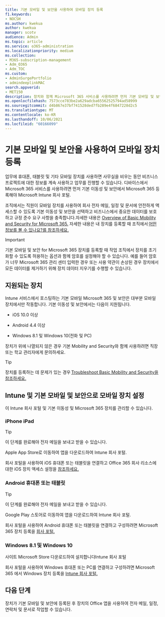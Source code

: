 ```yaml
---
title: 기본 모바일 및 보안을 사용하여 모바일 장치 등록
f1.keywords:
- NOCSH
ms.author: kwekua
author: kwekua
manager: scotv
audience: Admin
ms.topic: article
ms.service: o365-administration
ms.localizationpriority: medium
ms.collection:
- M365-subscription-management
- Adm_O365
- Adm_TOC
ms.custom:
- AdminSurgePortfolio
- admindeeplinkMAC
search.appverid:
- MET150
description: 장치와 함께 Microsoft 365 서비스를 사용하려면 먼저 기본 모바일 및 보안에서 서비스를 등록해야 Microsoft 365.
ms.openlocfilehash: 7573cce783be2a629adcba65562525794ad58999
ms.sourcegitcommit: d4b867e37bf741528ded7fb289e4f6847228d2c5
ms.translationtype: MT
ms.contentlocale: ko-KR
ms.lasthandoff: 10/06/2021
ms.locfileid: "60166099"
---
```

# <a name="enroll-your-mobile-device-using-basic-mobility-and-security"></a>기본 모바일 및 보안을 사용하여 모바일 장치 등록

업무에 휴대폰, 태블릿 및 기타 모바일 장치를 사용하면 사무실을 비우는 동안 비즈니스 프로젝트에 대한 정보를 계속 사용하고 업무를 진행할 수 있습니다. 디바이스에서 Microsoft 365 서비스를 사용하려면 먼저 기본 이동성 및 보안에서 Microsoft 365 등록해야 Microsoft Intune 회사 포털.

조직에서는 직원이 모바일 장치를 사용하여 회사 전자 메일, 일정 및 문서에 안전하게 액세스할 수 있도록 기본 이동성 및 보안을 선택하고 비즈니스에서 중요한 데이터를 보호하고 규정 준수 요구 사항을 충족합니다.자세한 내용은 [Overview of Basic Mobility and Security for Microsoft 365.](overview.md) 자세한 내용은 내 장치를 등록할 때 조직에서 [어떤 정보를 볼 수 있나요?를 참조하세요.](/intune-user-help/what-info-can-your-company-see-when-you-enroll-your-device-in-intune)

> [!IMPORTANT]
> 기본 모바일 및 보안 for Microsoft 365 장치를 등록할 때 작업 조직에서 장치를 초기화할 수 있도록 허용하는 옵션과 함께 암호를 설정해야 할 수 있습니다. 예를 들어 암호가 너무 <a href="https://go.microsoft.com/fwlink/p/?linkid=2024339" target="_blank"></a>Microsoft 365 관리 센터 입력한 경우 또는 사용 약관이 손상된 경우 장치에서 모든 데이터를 제거하기 위해 장치 데이터 지우기를 수행할 수 있습니다.

## <a name="supported-devices"></a>지원되는 장치

Intune 서비스에서 호스팅하는 기본 모바일 Microsoft 365 및 보안은 대부분 모바일 장치에서만 작동합니다. 기본 이동성 및 보안에서는 다음이 지원됩니다.

- iOS 10.0 이상

- Android 4.4 이상

- Windows 8.1 및 Windows 10(전화 및 PC)

장치가 위에 나열되지 않은 경우 기본 Mobility and Security와 함께 사용하려면 직장 또는 학교 관리자에게 문의하세요.

> [!TIP]
> 장치를 등록하는 데 문제가 있는 경우 [Troubleshoot Basic Mobility and Security을 참조하세요.](troubleshoot.md)

## <a name="set-up-your-mobile-device-with-intune-and-basic-mobility-and-security"></a>Intune 및 기본 모바일 및 보안으로 모바일 장치 설정

이 Intune 회사 포털 및 기본 이동성 및 Microsoft 365 장치를 관리할 수 있습니다.

### <a name="iphone-or-ipad"></a>iPhone iPad

> [!TIP]
> 이 단계를 완료해야 전자 메일을 보내고 받을 수 있습니다.

Apple App Store로 이동하여 앱을 다운로드하여 Intune 회사 포털.

회사 포털을 사용하여 iOS 휴대폰 또는 태블릿을 연결하고 Office 365 회사 리소스에 대한 iOS 장치 액세스 설정을 [참조하세요.](/mem/intune/user-help/enroll-your-device-in-intune-ios)

### <a name="android-phone-or-tablet"></a>Android 휴대폰 또는 태블릿

> [!TIP]
> 이 단계를 완료해야 전자 메일을 보내고 받을 수 있습니다.

Google Play 스토어로 이동하여 앱을 다운로드하여 Intune 회사 포털.

회사 포털을 사용하여 Android 휴대폰 또는 태블릿을 연결하고 구성하려면 Microsoft 365 장치 등록을 [회사 포털.](/mem/intune/user-help/enroll-device-android-company-portal)

### <a name="windows-81-and-windows-10"></a>Windows 8.1 및 Windows 10

사이트 Microsoft Store 다운로드하여 설치합니다Intune 회사 포털

회사 포털을 사용하여 Windows 휴대폰 또는 PC를 연결하고 구성하려면 Microsoft 365 에서 Windows 장치 등록을 [Intune 회사 포털.](/intune-user-help/windows-enrollment-company-portal)

## <a name="next-steps"></a>다음 단계

장치가 기본 모바일 및 보안에 등록된 후 장치의 Office 앱을 사용하여 전자 메일, 일정, 연락처 및 문서로 작업할 수 있습니다.